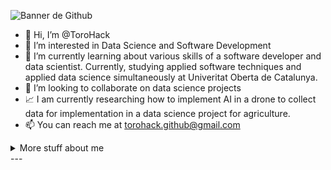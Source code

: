 ![Banner de Github](https://user-images.githubusercontent.com/109081430/178762711-7ef77a17-0f55-4402-b3b3-cdacd9001c92.png)

- 👋 Hi, I’m @ToroHack
- 👀 I’m interested in Data Science and Software Development
- 🌱 I’m currently learning about various skills of a software developer and data scientist. Currently, studying applied software techniques and applied data science simultaneously at Univeritat Oberta de Catalunya.
- 💞️ I’m looking to collaborate on data science projects
- 📈 I am currently researching how to implement AI in a drone to collect data for implementation in a data science project for agriculture.
- 📫 You can reach me at torohack.github@gmail.com


<details>
<summary>
  More stuff about me
</summary>

## My skills 📜

### Web technologies

- JavaScript

- HTML
- CSS
- MySQL
- PostgreSQL

### Application Development

- Python
- C

### Languages 🌐

| Language      | Proficiency                                                               |
| ------------- | ------------------------------------------------------------------------- |
| English       | B2 ([UOC certified](https://seu-electronica.uoc.edu/es/tramites-servicios#verificador-documentos)) Key: 34805440871748ACAF10FC650D16796F|
| Spanish        | Native language                                                           |
| Catalan         | Native language                                                           |

</details>
---
